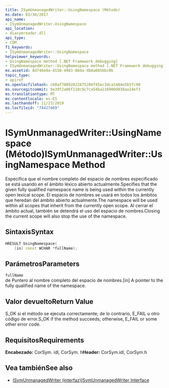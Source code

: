 ```yaml
---
title: ISymUnmanagedWriter::UsingNamespace (Método)
ms.date: 03/30/2017
api_name:
- ISymUnmanagedWriter.UsingNamespace
api_location:
- diasymreader.dll
api_type:
- COM
f1_keywords:
- ISymUnmanagedWriter::UsingNamespace
helpviewer_keywords:
- UsingNamespace method [.NET Framework debugging]
- ISymUnmanagedWriter::UsingNamespace method [.NET Framework debugging]
ms.assetid: 8d746e0a-d158-4983-88da-db0a0856bc0b
topic_type:
- apiref
ms.openlocfilehash: cb0af78092822875204f45ec3dca1484e5b5fc90
ms.sourcegitcommit: 9a39f2a06f110c9c7ca54ba216900d038aa14ef3
ms.translationtype: MT
ms.contentlocale: es-ES
ms.lasthandoff: 11/23/2019
ms.locfileid: "74427469"
---
```

# <a name="isymunmanagedwriterusingnamespace-method"></a><span data-ttu-id="f6edb-102">ISymUnmanagedWriter::UsingNamespace (Método)</span><span class="sxs-lookup"><span data-stu-id="f6edb-102">ISymUnmanagedWriter::UsingNamespace Method</span></span>
<span data-ttu-id="f6edb-103">Especifica que el nombre completo del espacio de nombres especificado se está usando en el ámbito léxico abierto actualmente.</span><span class="sxs-lookup"><span data-stu-id="f6edb-103">Specifies that the given fully qualified namespace name is being used within the currently open lexical scope.</span></span> <span data-ttu-id="f6edb-104">El espacio de nombres se usará en todos los ámbitos que heredan del ámbito abierto actualmente.</span><span class="sxs-lookup"><span data-stu-id="f6edb-104">The namespace will be used within all scopes that inherit from the currently open scope.</span></span> <span data-ttu-id="f6edb-105">Al cerrar el ámbito actual, también se detendrá el uso del espacio de nombres.</span><span class="sxs-lookup"><span data-stu-id="f6edb-105">Closing the current scope will also stop the use of the namespace.</span></span>  
  
## <a name="syntax"></a><span data-ttu-id="f6edb-106">Sintaxis</span><span class="sxs-lookup"><span data-stu-id="f6edb-106">Syntax</span></span>  
  
```cpp  
HRESULT UsingNamespace(  
    [in] const WCHAR *fullName);  
```  
  
## <a name="parameters"></a><span data-ttu-id="f6edb-107">Parámetros</span><span class="sxs-lookup"><span data-stu-id="f6edb-107">Parameters</span></span>  
 `fullName`  
 <span data-ttu-id="f6edb-108">de Puntero al nombre completo del espacio de nombres.</span><span class="sxs-lookup"><span data-stu-id="f6edb-108">[in] A pointer to the fully qualified name of the namespace.</span></span>  
  
## <a name="return-value"></a><span data-ttu-id="f6edb-109">Valor devuelto</span><span class="sxs-lookup"><span data-stu-id="f6edb-109">Return Value</span></span>  
 <span data-ttu-id="f6edb-110">S_OK si el método se ejecuta correctamente; de lo contrario, E_FAIL u otro código de error.</span><span class="sxs-lookup"><span data-stu-id="f6edb-110">S_OK if the method succeeds; otherwise, E_FAIL or some other error code.</span></span>  
  
## <a name="requirements"></a><span data-ttu-id="f6edb-111">Requisitos</span><span class="sxs-lookup"><span data-stu-id="f6edb-111">Requirements</span></span>  
 <span data-ttu-id="f6edb-112">**Encabezado:** CorSym. idl, CorSym. h</span><span class="sxs-lookup"><span data-stu-id="f6edb-112">**Header:** CorSym.idl, CorSym.h</span></span>  
  
## <a name="see-also"></a><span data-ttu-id="f6edb-113">Vea también</span><span class="sxs-lookup"><span data-stu-id="f6edb-113">See also</span></span>

- [<span data-ttu-id="f6edb-114">ISymUnmanagedWriter (interfaz)</span><span class="sxs-lookup"><span data-stu-id="f6edb-114">ISymUnmanagedWriter Interface</span></span>](../../../../docs/framework/unmanaged-api/diagnostics/isymunmanagedwriter-interface.md)
